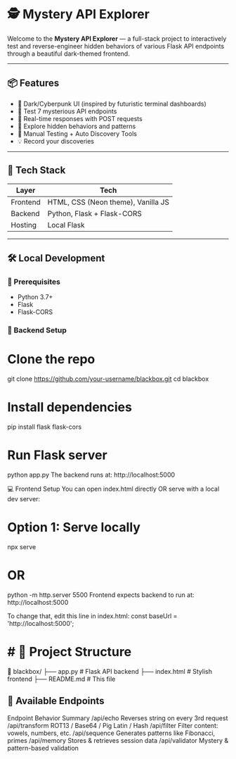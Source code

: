 # 🕵️ Mystery API Explorer

Welcome to the **Mystery API Explorer** — a full-stack project to interactively test and reverse-engineer hidden behaviors of various Flask API endpoints through a beautiful dark-themed frontend.



---

## 📦 Features

- 🌌 Dark/Cyberpunk UI (inspired by futuristic terminal dashboards)
- 🎯 Test 7 mysterious API endpoints
- 🔄 Real-time responses with POST requests
- 🧠 Explore hidden behaviors and patterns
- 🧪 Manual Testing + Auto Discovery Tools
- 💡 Record your discoveries

---

## 🧩 Tech Stack

| Layer      | Tech                            |
|------------|----------------------------------|
| Frontend   | HTML, CSS (Neon theme), Vanilla JS |
| Backend    | Python, Flask + Flask-CORS      |
| Hosting    |  Local Flask  |

---

## 🛠️ Local Development

### 🧱 Prerequisites
- Python 3.7+
- Flask
- Flask-CORS

### 🔧 Backend Setup


# Clone the repo
git clone https://github.com/your-username/blackbox.git
cd blackbox

# Install dependencies
pip install flask flask-cors

# Run Flask server
python app.py
The backend runs at: http://localhost:5000

💻 Frontend Setup
You can open index.html directly OR serve with a local dev server:
# Option 1: Serve locally
npx serve
# OR
python -m http.server 5500
Frontend expects backend to run at: http://localhost:5000

To change that, edit this line in index.html:
const baseUrl = 'http://localhost:5000';

# # 📂 Project Structure
📁 blackbox/
├── app.py               # Flask API backend
├── index.html           # Stylish frontend
├── README.md            # This file
## 🧪 Available Endpoints
Endpoint	Behavior Summary
/api/echo	Reverses string on every 3rd request
/api/transform	ROT13 / Base64 / Pig Latin / Hash
/api/filter	Filter content: vowels, numbers, etc.
/api/sequence	Generates patterns like Fibonacci, primes
/api/memory	Stores & retrieves session data
/api/validator	Mystery & pattern-based validation

